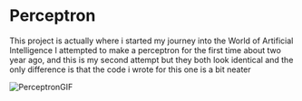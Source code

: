 # Perceptron
This project is actually where i started my journey into the World of Artificial Intelligence
I attempted to make a perceptron for the first time about two year ago, and this is my second attempt but they both look identical and the only difference is that the code i wrote for this one is a bit neater


![PerceptronGIF](https://user-images.githubusercontent.com/31355913/86508503-cea86100-bdf5-11ea-87d7-b571734cb31c.gif)
